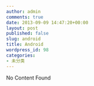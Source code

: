 ```yaml
---
author: admin
comments: true
date: 2013-09-09 14:47:20+00:00
layout: post
published: false
slug: android
title: Android
wordpress_id: 98
categories:
- 未分类
---
```


No Content Found
